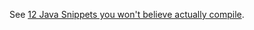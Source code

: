 See [12 Java Snippets you won't believe actually compile](http://www.journeyofcode.com/12-java-snippets-wont-believe-actually-compile/).
